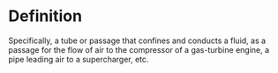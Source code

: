 # Definition

Specifically, a tube or passage that confines and conducts a fluid, as a
passage for the flow of air to the compressor of a gas-turbine engine, a
pipe leading air to a supercharger, etc.
